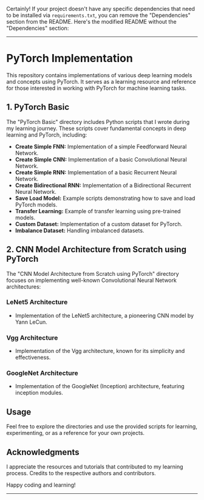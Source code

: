 Certainly! If your project doesn't have any specific dependencies that need to be installed via `requirements.txt`, you can remove the "Dependencies" section from the README. Here's the modified README without the "Dependencies" section:

---

# PyTorch Implementation

This repository contains implementations of various deep learning models and concepts using PyTorch. It serves as a learning resource and reference for those interested in working with PyTorch for machine learning tasks.

## 1. PyTorch Basic

The "PyTorch Basic" directory includes Python scripts that I wrote during my learning journey. These scripts cover fundamental concepts in deep learning and PyTorch, including:

- **Create Simple FNN:** Implementation of a simple Feedforward Neural Network.
- **Create Simple CNN:** Implementation of a basic Convolutional Neural Network.
- **Create Simple RNN:** Implementation of a basic Recurrent Neural Network.
- **Create Bidirectional RNN:** Implementation of a Bidirectional Recurrent Neural Network.
- **Save Load Model:** Example scripts demonstrating how to save and load PyTorch models.
- **Transfer Learning:** Example of transfer learning using pre-trained models.
- **Custom Dataset:** Implementation of a custom dataset for PyTorch.
- **Imbalance Dataset:** Handling imbalanced datasets.

## 2. CNN Model Architecture from Scratch using PyTorch

The "CNN Model Architecture from Scratch using PyTorch" directory focuses on implementing well-known Convolutional Neural Network architectures:

### LeNet5 Architecture

- Implementation of the LeNet5 architecture, a pioneering CNN model by Yann LeCun.

### Vgg Architecture

- Implementation of the Vgg architecture, known for its simplicity and effectiveness.

### GoogleNet Architecture

- Implementation of the GoogleNet (Inception) architecture, featuring inception modules.

## Usage

Feel free to explore the directories and use the provided scripts for learning, experimenting, or as a reference for your own projects.

## Acknowledgments

I appreciate the resources and tutorials that contributed to my learning process. Credits to the respective authors and contributors.

Happy coding and learning!

---
